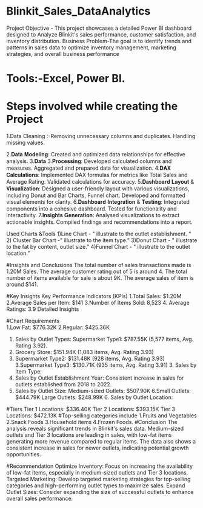 # Blinkit_Sales_DataAnalytics

 Project Objective - This project showcases a detailed Power BI dashboard designed to  Analyze  Blinkit's sales performance, customer satisfaction, and inventory distribution.
Business Problem-The goal is to identify trends and patterns in sales data to optimize inventory management, marketing strategies, and overall business performance
# Tools:-Excel, Power BI.

# Steps involved while creating the Project 
1.Data Cleaning :-Removing unnecessary columns and duplicates. Handling missing values.

2.𝐃𝐚𝐭𝐚 𝐌𝐨𝐝𝐞𝐥𝐢𝐧𝐠: Created and optimized data relationships for effective analysis. 3.𝐃𝐚𝐭𝐚 3.𝐏𝐫𝐨𝐜𝐞𝐬𝐬𝐢𝐧𝐠: Developed calculated columns and measures. Aggregated and prepared data for visualization. 
4.𝐃𝐀𝐗 𝐂𝐚𝐥𝐜𝐮𝐥𝐚𝐭𝐢𝐨𝐧𝐬: Implemented DAX formulas for metrics like Total Sales and Average Rating. Validated calculations for accuracy. 
5.𝐃𝐚𝐬𝐡𝐛𝐨𝐚𝐫𝐝 𝐋𝐚𝐲𝐨𝐮𝐭 & 𝐕𝐢𝐬𝐮𝐚𝐥𝐢𝐳𝐚𝐭𝐢𝐨𝐧: Designed a user-friendly layout with various visualizations, including Donut and Bar Charts, Funnel chart. Developed and formatted visual elements for clarity.
 6.𝐃𝐚𝐬𝐡𝐛𝐨𝐚𝐫𝐝 𝐈𝐧𝐭𝐞𝐠𝐫𝐚𝐭𝐢𝐨𝐧 & 𝐓𝐞𝐬𝐭𝐢𝐧𝐠: Integrated components into a cohesive dashboard. Tested for functionality and interactivity. 
7.𝐈𝐧𝐬𝐢𝐠𝐡𝐭𝐬 𝐆𝐞𝐧𝐞𝐫𝐚𝐭𝐢𝐨𝐧: Analysed visualizations to extract actionable insights. Compiled findings and recommendations into a report.

Used Charts &Tools 
 1)Line  Chart  - " illustrate to the outlet establishment. “
2) Cluster  Bar Chart  -" illustrate to the item type.”
 3)Donut Chart - " illustrate to the fat by content, outlet size.” 
4)Funnel  Chart  - " illustrate to the outlet location.”

#Insights and Conclusions
The total number of sales transactions made is 1.20M Sales. 
The average customer rating out of 5 is around 4. 
The total number of items available for sale is about 9K.
The average sales  of item is  around  $141.

#Key Insights
Key Performance Indicators (KPIs)
1.Total Sales: $1.20M 
2.Average Sales per Item: $141 
3.Number of Items Sold: 8,523
4. Average Ratings: 3.9 Detailed Insights

#Chart Requirements  
1.Low Fat: $776.32K 
2.Regular: $425.36K 
1. Sales by Outlet Types: Supermarket Type1: $787.55K (5,577 items, Avg. Rating 3.92).
1. Grocery Store: $151.94K (1,083 items, Avg. Rating 3.93)
2. Supermarket Type2: $131.48K (928 items, Avg. Rating 3.93) 
3.Supermarket Type3: $130.71K (935 items, Avg. Rating 3.91) 3. Sales by Item Type:
4. Sales by Outlet Establishment Year: Consistent increase in sales for outlets established from 2018 to 2022. 
5. Sales by Outlet Size: Medium-sized Outlets: $507.90K 
6.Small Outlets: $444.79K Large Outlets: $248.99K 6. Sales by Outlet Location:

#Tiers
Tier 1 Locations: $336.40K 
Tier 2 Locations: $393.15K 
Tier 3 Locations: $472.13K 
#Top-selling categories include
1.Fruits and Vegetables
2.Snack Foods 
3.Household items
4.Frozen Foods.
#Conclusion
The analysis reveals significant trends in Blinkit's sales data. Medium-sized outlets and Tier 3 locations are leading in sales, with low-fat items generating more revenue compared to regular items. The data also shows a consistent increase in sales for newer outlets, indicating potential growth opportunities.

#Recommendation
Optimize Inventory: Focus on increasing the availability of low-fat items, especially in medium-sized outlets and Tier 3 locations.
Targeted Marketing: Develop targeted marketing strategies for top-selling categories and high-performing outlet types to maximize sales.
Expand Outlet Sizes: Consider expanding the size of successful outlets to enhance overall sales performance.
